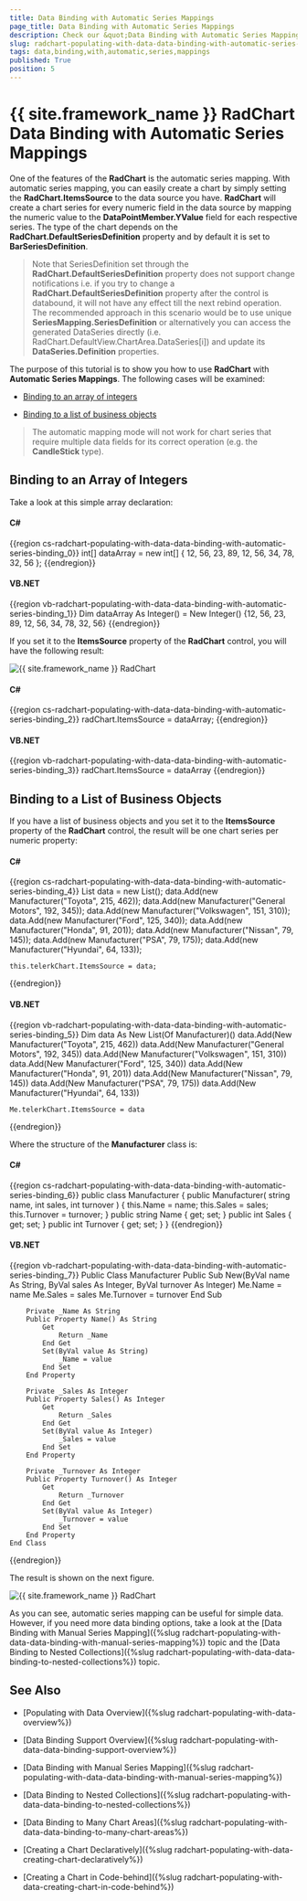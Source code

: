 ```yaml
---
title: Data Binding with Automatic Series Mappings
page_title: Data Binding with Automatic Series Mappings
description: Check our &quot;Data Binding with Automatic Series Mappings&quot; documentation article for the RadChart {{ site.framework_name }} control.
slug: radchart-populating-with-data-data-binding-with-automatic-series-binding
tags: data,binding,with,automatic,series,mappings
published: True
position: 5
---
```


# {{ site.framework_name }} RadChart Data Binding with Automatic Series Mappings



One of the features of the __RadChart__ is the automatic series mapping. With automatic series mapping, you can easily create a chart by simply setting the __RadChart.ItemsSource__ to the data source you have. __RadChart__ will create a chart series for every numeric field in the data source by mapping the numeric value to the __DataPointMember.YValue__ field for each respective series. The type of the chart depends on the __RadChart.DefaultSeriesDefinition__ property and by default it is set to __BarSeriesDefinition__.

>Note that SeriesDefinition set through the __RadChart.DefaultSeriesDefinition__ property does not support change notifications i.e. if you try to change a __RadChart.DefaultSeriesDefinition__ property after the control is databound, it will not have any effect till the next rebind operation. The recommended approach in this scenario would be to use unique __SeriesMapping.SeriesDefinition__ or alternatively you can access the generated DataSeries directly (i.e. RadChart.DefaultView.ChartArea.DataSeries[i]) and update its __DataSeries.Definition__ properties.

The purpose of this tutorial is to show you how to use __RadChart__ with __Automatic Series Mappings__. The following cases will be examined:

* [Binding to an array of integers](#Binding_to_an_Array_of_Integers)

* [Binding to a list of business objects](#Binding_to_a_List_of_Business_Objects)

>The automatic mapping mode will not work for chart series that require multiple data fields for its correct operation (e.g. the __CandleStick__ type).

## Binding to an Array of Integers

Take a look at this simple array declaration:

#### __C#__

{{region cs-radchart-populating-with-data-data-binding-with-automatic-series-binding_0}}
	int[] dataArray = new int[] { 12, 56, 23, 89, 12, 56, 34, 78, 32, 56 };
{{endregion}}



#### __VB.NET__

{{region vb-radchart-populating-with-data-data-binding-with-automatic-series-binding_1}}
	Dim dataArray As Integer() = New Integer() {12, 56, 23, 89, 12, 56, 34, 78, 32, 56}
{{endregion}}



If you set it to the __ItemsSource__ property of the __RadChart__ control, you will have the following result:

![{{ site.framework_name }} RadChart  ](images/RadChart_PopulatingWithData_AutomaticSeriesMapping_01.png)

#### __C#__

{{region cs-radchart-populating-with-data-data-binding-with-automatic-series-binding_2}}
	radChart.ItemsSource = dataArray;
{{endregion}}



#### __VB.NET__

{{region vb-radchart-populating-with-data-data-binding-with-automatic-series-binding_3}}
	radChart.ItemsSource = dataArray
{{endregion}}



## Binding to a List of Business Objects

If you have a list of business objects and you set it to the __ItemsSource__ property of the __RadChart__ control, the result will be one chart series per numeric property:

#### __C#__

{{region cs-radchart-populating-with-data-data-binding-with-automatic-series-binding_4}}
	List<Manufacturer> data = new List<Manufacturer>();
	data.Add(new Manufacturer("Toyota", 215, 462));
	data.Add(new Manufacturer("General Motors", 192, 345));
	data.Add(new Manufacturer("Volkswagen", 151, 310));
	data.Add(new Manufacturer("Ford", 125, 340));
	data.Add(new Manufacturer("Honda", 91, 201));
	data.Add(new Manufacturer("Nissan", 79, 145));
	data.Add(new Manufacturer("PSA", 79, 175));
	data.Add(new Manufacturer("Hyundai", 64, 133));
	
	this.telerkChart.ItemsSource = data;
{{endregion}}



#### __VB.NET__

{{region vb-radchart-populating-with-data-data-binding-with-automatic-series-binding_5}}
	Dim data As New List(Of Manufacturer)()
	data.Add(New Manufacturer("Toyota", 215, 462))
	data.Add(New Manufacturer("General Motors", 192, 345))
	data.Add(New Manufacturer("Volkswagen", 151, 310))
	data.Add(New Manufacturer("Ford", 125, 340))
	data.Add(New Manufacturer("Honda", 91, 201))
	data.Add(New Manufacturer("Nissan", 79, 145))
	data.Add(New Manufacturer("PSA", 79, 175))
	data.Add(New Manufacturer("Hyundai", 64, 133))
	
	Me.telerkChart.ItemsSource = data
{{endregion}}



Where the structure of the __Manufacturer__ class is:

#### __C#__

{{region cs-radchart-populating-with-data-data-binding-with-automatic-series-binding_6}}
	public class Manufacturer
	{
	    public Manufacturer( string name, int sales, int turnover )
	    {
	        this.Name = name;
	        this.Sales = sales;
	        this.Turnover = turnover;
	    }
	    public string Name
	    {
	        get;
	        set;
	    }
	    public int Sales
	    {
	        get;
	        set;
	    }
	    public int Turnover
	    {
	        get;
	        set;
	    }
	}
{{endregion}}



#### __VB.NET__

{{region vb-radchart-populating-with-data-data-binding-with-automatic-series-binding_7}}
	Public Class Manufacturer
	    Public Sub New(ByVal name As String, ByVal sales As Integer, ByVal turnover As Integer)
	        Me.Name = name
	        Me.Sales = sales
	        Me.Turnover = turnover
	    End Sub
	
	    Private _Name As String
	    Public Property Name() As String
	        Get
	            Return _Name
	        End Get
	        Set(ByVal value As String)
	            _Name = value
	        End Set
	    End Property
	
	    Private _Sales As Integer
	    Public Property Sales() As Integer
	        Get
	            Return _Sales
	        End Get
	        Set(ByVal value As Integer)
	            _Sales = value
	        End Set
	    End Property
	
	    Private _Turnover As Integer
	    Public Property Turnover() As Integer
	        Get
	            Return _Turnover
	        End Get
	        Set(ByVal value As Integer)
	            _Turnover = value
	        End Set
	    End Property
	End Class
{{endregion}}



The result is shown on the next figure.

![{{ site.framework_name }} RadChart  ](images/RadChart_PopulatingWithData_AutomaticSeriesMapping_02.png)

As you can see, automatic series mapping can be useful for simple data. However, if you need more data binding options, take a look at the [Data Binding with Manual Series Mapping]({%slug radchart-populating-with-data-data-binding-with-manual-series-mapping%}) topic and the [Data Binding to Nested Collections]({%slug radchart-populating-with-data-data-binding-to-nested-collections%}) topic.

## See Also

 * [Populating with Data Overview]({%slug radchart-populating-with-data-overview%})

 * [Data Binding Support Overview]({%slug radchart-populating-with-data-data-binding-support-overview%})

 * [Data Binding with Manual Series Mapping]({%slug radchart-populating-with-data-data-binding-with-manual-series-mapping%})

 * [Data Binding to Nested Collections]({%slug radchart-populating-with-data-data-binding-to-nested-collections%})

 * [Data Binding to Many Chart Areas]({%slug radchart-populating-with-data-data-binding-to-many-chart-areas%})

 * [Creating a Chart Declaratively]({%slug radchart-populating-with-data-creating-chart-declaratively%})

 * [Creating a Chart in Code-behind]({%slug radchart-populating-with-data-creating-chart-in-code-behind%})
